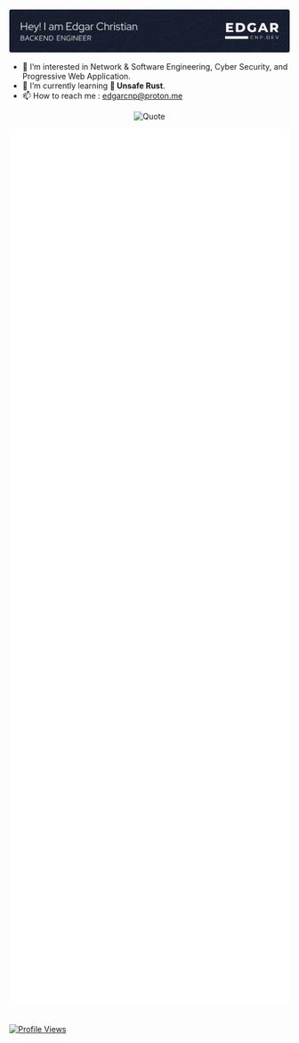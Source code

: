 #
<p align="center">
  <a href=#>
    <img src="/assets/header.png">
  </a>
</p>

- 👀 I’m interested in Network & Software Engineering, Cyber Security, and Progressive Web Application.
- 🌱 I’m currently learning **🦀 Unsafe Rust**.
- 📫 How to reach me : edgarcnp@proton.me

<div align="center">
    <img src="https://github-readme-quotes-bay.vercel.app/quote?theme=tokyonight&quotesUrl=https://github.com/edgarcnp/edgarcnp/blob/main/assets/quotes.json" alt="Quote" width="894px">
</div>

<p align="center">
  <a href=#>
    <img src="/github-metrics.svg" alt="Metrics" width="894px">
  </a>
</p>

##
[![Profile Views](https://komarev.com/ghpvc/?username=edgarcnp&label=Profile%20views&color=0e75b6&style=flat)](https://www.github.com/edgarcnp)
<!--[![StackOverflow](https://stackoverflow-badge.onrender.com/api/StackOverflowBadge/13663851)](https://stackoverflow.com/users/13663851/pecorinodev)-->

<!---
edgarcnp/edgarcnp is a ✨ special ✨ repository because its `README.md` (this file) appears on your GitHub profile.
You can click the Preview link to take a look at your changes.
--->
